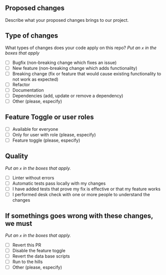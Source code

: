 ## Proposed changes

Describe what your proposed changes brings to our project.

## Type of changes

What types of changes does your code apply on this repo?
_Put an `x` in the boxes that apply_

- [ ] Bugfix (non-breaking change which fixes an issue)
- [ ] New feature (non-breaking change which adds functionality)
- [ ] Breaking change (fix or feature that would cause existing functionality to not work as expected)
- [ ] Refactor
- [ ] Documentation
- [ ] Dependencies (add, update or remove a dependency)
- [ ] Other (please, especify)

## Feature Toggle or user roles

- [ ] Available for everyone
- [ ] Only for user with role (please, especify)
- [ ] Feature toggle (please, especify)

## Quality

_Put an `x` in the boxes that apply._

- [ ] Linter without errors
- [ ] Automatic tests pass locally with my changes
- [ ] I have added tests that prove my fix is effective or that my feature works
- [ ] I performed desk check with one or more people to understand the changes

## If somethings goes wrong with these changes, we must

_Put an `x` in the boxes that apply._

- [ ] Revert this PR
- [ ] Disable the feature toggle
- [ ] Revert the data base scripts
- [ ] Run to the hills
- [ ] Other (please, especify)
